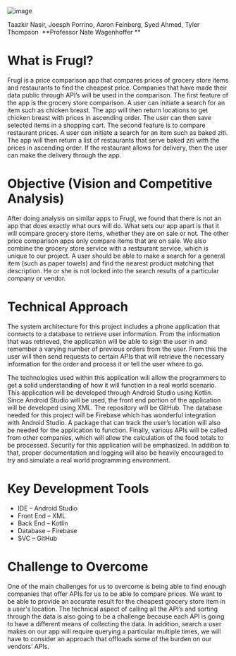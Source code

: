![image](https://github.com/BabyKangaroo117/Frugl-APP/assets/13011373/b5efcc9f-946b-44ee-88cb-0036170282ff)

Taazkir Nasir, Joesph Porrino, Aaron Feinberg, Syed Ahmed, Tyler Thompson 
**Professor Nate Wagenhoffer **

# What is Frugl? 

Frugl is a price comparison app that compares prices of grocery store items and restaurants to find the cheapest price. Companies that have made their data public through API’s will be used in the comparison. The first feature of the app is the grocery store comparison. A user can initiate a search for an item such as chicken breast. The app will then return locations to get chicken breast with prices in ascending order. The user can then save selected items in a shopping cart. The second feature is to compare restaurant prices. A user can initiate a search for an item such as baked ziti. The app will then return a list of restaurants that serve baked ziti with the prices in ascending order. If the restaurant allows for delivery, then the user can make the delivery through the app. 

# Objective (Vision and Competitive Analysis) 

After doing analysis on similar apps to Frugl, we found that there is not an app that does exactly what ours will do. What sets our app apart is that it will compare grocery store items, whether they are on sale or not. The other price comparison apps only compare items that are on sale. We also combine the grocery store service with a restaurant service, which is unique to our project. A user should be able to make a search for a general item (such as paper towels) and find the nearest product matching that description. He or she is not locked into the search results of a particular company or vendor. 

# Technical Approach 

The system architecture for this project includes a phone application that connects to a database to retrieve user information. From the information that was retrieved, the application will be able to sign the user in and remember a varying number of previous orders from the user. From this the user will then send requests to certain APIs that will retrieve the necessary information for the order and process it or tell the user where to go.

The technologies used within this application will allow the programmers to get a solid understanding of how it will function in a real world scenario. This application will be developed through Android Studio using Kotlin. Since Android Studio will be used, the front end portion of the application will be developed using XML. The repository will be GitHub. The database needed for this project will be Firebase which has wonderful integration with Android Studio. A package that can track the user’s location will also be needed for the application to function. Finally, various APIs will be called from other companies, which will allow the calculation of the food totals to be processed. Security for this application will be emphasized. In addition to that, proper documentation and logging will also be heavily encouraged to try and simulate a real world programming environment. 
# Key Development Tools  

- IDE – Android Studio  
- Front End – XML 
- Back End – Kotlin 
- Database – Firebase 
- SVC – GitHub  
# Challenge to Overcome 

One of the main challenges for us to overcome is being able to find enough companies that offer APIs for us to be able to compare prices. We want to be able to provide an accurate result for the cheapest grocery store item in a user's location. The technical aspect of calling all the API’s and sorting through the data is also going to be a challenge because each API is going to have a different means of collecting the data. In addition, search a user makes on our app will require querying a particular multiple times, we will have to consider an approach that offloads some of the burden on our vendors’ APIs.
